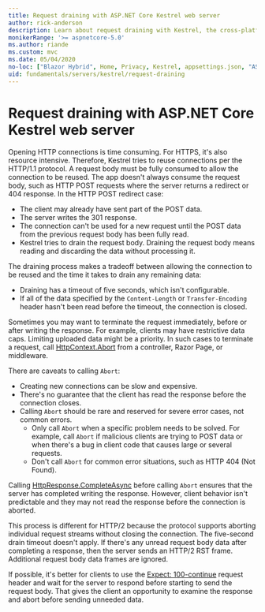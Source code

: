```yaml
---
title: Request draining with ASP.NET Core Kestrel web server
author: rick-anderson
description: Learn about request draining with Kestrel, the cross-platform web server for ASP.NET Core.
monikerRange: '>= aspnetcore-5.0'
ms.author: riande
ms.custom: mvc
ms.date: 05/04/2020
no-loc: ["Blazor Hybrid", Home, Privacy, Kestrel, appsettings.json, "ASP.NET Core Identity", cookie, Cookie, Blazor, "Blazor Server", "Blazor WebAssembly", "Identity", "Let's Encrypt", Razor, SignalR]
uid: fundamentals/servers/kestrel/request-draining
---
```


# Request draining with ASP.NET Core Kestrel web server

Opening HTTP connections is time consuming. For HTTPS, it's also resource intensive. Therefore, Kestrel tries to reuse connections per the HTTP/1.1 protocol. A request body must be fully consumed to allow the connection to be reused. The app doesn't always consume the request body, such as HTTP POST requests where the server returns a redirect or 404 response. In the HTTP POST redirect case:

* The client may already have sent part of the POST data.
* The server writes the 301 response.
* The connection can't be used for a new request until the POST data from the previous request body has been fully read.
* Kestrel tries to drain the request body. Draining the request body means reading and discarding the data without processing it.

The draining process makes a tradeoff between allowing the connection to be reused and the time it takes to drain any remaining data:

* Draining has a timeout of five seconds, which isn't configurable.
* If all of the data specified by the `Content-Length` or `Transfer-Encoding` header hasn't been read before the timeout, the connection is closed.

Sometimes you may want to terminate the request immediately, before or after writing the response. For example, clients may have restrictive data caps. Limiting uploaded data might be a priority. In such cases to terminate a request, call [HttpContext.Abort](xref:Microsoft.AspNetCore.Http.HttpContext.Abort%2A) from a controller, Razor Page, or middleware.

There are caveats to calling `Abort`:

* Creating new connections can be slow and expensive.
* There's no guarantee that the client has read the response before the connection closes.
* Calling `Abort` should be rare and reserved for severe error cases, not common errors.
  * Only call `Abort` when a specific problem needs to be solved. For example, call `Abort` if malicious clients are trying to POST data or when there's a bug in client code that causes large or several requests.
  * Don't call `Abort` for common error situations, such as HTTP 404 (Not Found).

Calling [HttpResponse.CompleteAsync](xref:Microsoft.AspNetCore.Http.HttpResponse.CompleteAsync%2A) before calling `Abort` ensures that the server has completed writing the response. However, client behavior isn't predictable and they may not read the response before the connection is aborted.

This process is different for HTTP/2 because the protocol supports aborting individual request streams without closing the connection. The five-second drain timeout doesn't apply. If there's any unread request body data after completing a response, then the server sends an HTTP/2 RST frame. Additional request body data frames are ignored.

If possible, it's better for clients to use the [Expect: 100-continue](https://developer.mozilla.org/docs/Web/HTTP/Status/100) request header and wait for the server to respond before starting to send the request body. That gives the client an opportunity to examine the response and abort before sending unneeded data.
